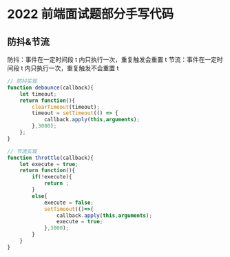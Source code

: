 <!--
 * @Author: TonyInBeijing
 * @Date: 2022-11-08 23:05:52
 * @LastEditors: TonyInBeijing
 * @LastEditTime: 2022-11-08 23:34:48
 * @FilePath: /notebook/面试题/js/2022前端面试题.md
 * @Description: 面试题部分手写实现
 * 
-->
# 2022 前端面试题部分手写代码

## 防抖&节流

防抖：事件在一定时间段 t 内只执行一次，重复触发会重置 t
节流：事件在一定时间段 t 内只执行一次，重复触发不会重置 t
```javascript
// 防抖实现
function debounce(callback){
    let timeout;
    return function(){
        clearTimeout(timeout);
        timeout = setTimeout(() => {
            callback.apply(this,arguments);
        },3000);
    };
}

// 节流实现
function throttle(callback){
    let execute = true;
    return function(){
        if(!execute){
            return ;
        }
        else{
            execute = false;
            setTimeout(()=>{
                callback.apply(this,arguments);
                execute = true;
            },3000);
        }
    }
}

```
